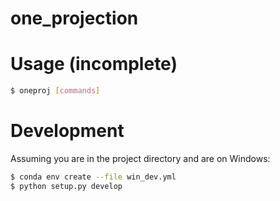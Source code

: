 # one_projection

# Usage (incomplete)

```bash
$ oneproj [commands]
```

# Development

Assuming you are in the project directory and are on Windows:

```bash
$ conda env create --file win_dev.yml
$ python setup.py develop
```

